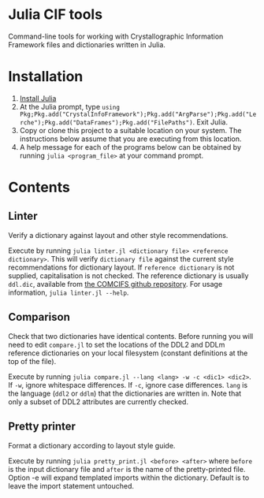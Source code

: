 # Julia CIF tools

Command-line tools for working with Crystallographic Information Framework files and dictionaries written in Julia.

# Installation

1.  [Install Julia](https://docs.julialang.org/en/v1/manual/getting-started/)
2.  At the Julia prompt, type `using Pkg;Pkg.add("CrystalInfoFramework");Pkg.add("ArgParse");Pkg.add("Lerche");Pkg.add("DataFrames");Pkg.add("FilePaths")`. Exit Julia.
3.  Copy or clone this project to a suitable location on your system. The instructions below assume that you are
    executing from this location.
4.  A help message for each of the programs below can be obtained by running `julia <program_file>` at your command prompt.

# Contents

## Linter

Verify a dictionary against layout and other style recommendations.

Execute by running `julia linter.jl <dictionary file> <reference dictionary>`. This will verify `dictionary file` 
against the current style recommendations for dictionary layout. If `reference dictionary` is not supplied,
capitalisation is not checked. The reference dictionary is usually `ddl.dic`, available from [the COMCIFS github 
repository](https://github.com/COMCIFS/cif_core). For usage information, `julia linter.jl --help`.

## Comparison

Check that two dictionaries have identical contents. Before running you will need to edit `compare.jl` to
set the locations of the DDL2 and DDLm reference dictionaries on your local filesystem (constant definitions
at the top of the file).

Execute by running `julia compare.jl --lang <lang> -w -c <dic1>
<dic2>`. If `-w`, ignore whitespace differences.  If `-c`, ignore case
differences.  `lang` is the language (`ddl2` or `ddlm`) that the
dictionaries are written in. Note that only a subset of DDL2
attributes are currently checked.

## Pretty printer

Format a dictionary according to layout style guide.

Execute by running `julia pretty_print.jl <before> <after>` where
`before` is the input dictionary file and `after` is the name of the
pretty-printed file. Option -e will expand templated imports within
the dictionary. Default is to leave the import statement untouched.
